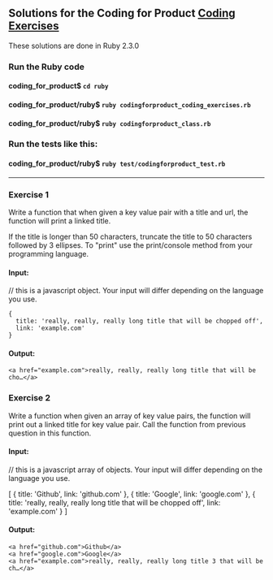 ## Solutions for the Coding for Product [Coding Exercises](http://codingforproduct.com/coding_exercise)
These solutions are done in Ruby 2.3.0

### Run the Ruby code
#### coding_for_product$ `cd ruby`
#### coding_for_product/ruby$ `ruby codingforproduct_coding_exercises.rb`
#### coding_for_product/ruby$ `ruby codingforproduct_class.rb`

### Run the tests like this:
#### coding_for_product/ruby$ `ruby test/codingforproduct_test.rb`

---

### Exercise 1
Write a function that when given a key value pair with a title and url, the function will print a linked title.

If the title is longer than 50 characters, truncate the title to 50 characters followed by 3 ellipses.
To "print" use the print/console method from your programming language.

#### Input:

// this is a javascript object. Your input will differ depending on the language you use.
```
{
  title: 'really, really, really long title that will be chopped off',
  link: 'example.com'
}
```

#### Output:
```
<a href="example.com">really, really, really long title that will be cho…</a>
```

### Exercise 2
Write a function when given an array of key value pairs, the function will print out a linked title for key value pair. Call the function from previous question in this function.

#### Input:

// this is a javascript array of objects. Your input will differ depending on the language you use.

[
  {
    title: 'Github',
    link: 'github.com'
  },
  {
    title: 'Google',
    link: 'google.com'
  },
  {
    title: 'really, really, really long title that will be chopped off',
    link: 'example.com'
  }
]

#### Output:
```
<a href="github.com">Github</a>
<a href="google.com">Google</a>
<a href="example.com">really, really, really long title 3 that will be ch…</a>
```
